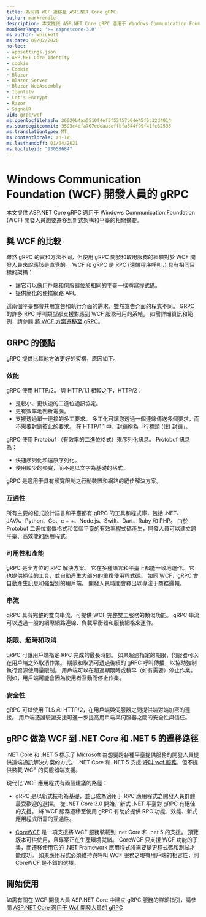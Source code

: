 ```yaml
---
title: 為何將 WCF 遷移至 ASP.NET Core gRPC
author: markrendle
description: 本文提供 ASP.NET Core gRPC 適用于 Windows Communication Foundation (WCF) 開發人員想要遷移到新式架構和平臺的相關摘要。
monikerRange: '>= aspnetcore-3.0'
ms.author: wpickett
ms.date: 09/02/2020
no-loc:
- appsettings.json
- ASP.NET Core Identity
- cookie
- Cookie
- Blazor
- Blazor Server
- Blazor WebAssembly
- Identity
- Let's Encrypt
- Razor
- SignalR
uid: grpc/wcf
ms.openlocfilehash: 26629b4aa5510f4ef5f53f57b64e45f6c32d4014
ms.sourcegitcommit: 3593c4efa707edeaaceffbfa544f99f41fc62535
ms.translationtype: MT
ms.contentlocale: zh-TW
ms.lasthandoff: 01/04/2021
ms.locfileid: "93058684"
---
```

# <a name="grpc-for-windows-communication-foundation-wcf-developers"></a>Windows Communication Foundation (WCF) 開發人員的 gRPC

本文提供 ASP.NET Core gRPC 適用于 Windows Communication Foundation (WCF) 開發人員想要遷移到新式架構和平臺的相關摘要。

## <a name="comparison-to-wcf"></a>與 WCF 的比較

雖然 gRPC 的實和方法不同，但使用 gRPC 開發和取用服務的經驗對於 WCF 開發人員來說應該是直覺的。 WCF 和 gRPC 是 RPC (遠端程序呼叫，) 具有相同目標的架構：

* 讓它可以像用戶端和伺服器位於相同的平臺一樣撰寫程式碼。
* 提供簡化的便攜網路 API。

這兩個平臺都會共用宣告和執行介面的需求，雖然宣告介面的程式不同。 GRPC 的許多 RPC 呼叫類型都支援對應到 WCF 服務可用的系結。 如需詳細資訊和範例，請參閱 [將 WCF 方案遷移至 gRPC](/dotnet/architecture/grpc-for-wcf-developers/migrate-wcf-to-grpc)。

## <a name="benefits-of-grpc"></a>GRPC 的優點

gRPC 提供比其他方法更好的架構，原因如下。

### <a name="performance"></a>效能

gRPC 使用 HTTP/2。 與 HTTP/1.1 相較之下，HTTP/2：

* 是較小、更快速的二進位通訊協定。
* 更有效率地剖析電腦。
* 支援透過單一連接的多工要求。 多工化可讓您透過一個連線傳送多個要求，而不需要封鎖彼此的要求。 在 HTTP/1.1 中，封鎖稱為「行標頭 (住) 封鎖」。

gRPC 使用 Protobuf （有效率的二進位格式）來序列化訊息。 Protobuf 訊息為：
* 快速序列化和還原序列化。
* 使用較少的頻寬，而不是以文字為基礎的格式。 

gRPC 是適用于具有頻寬限制之行動裝置和網路的絕佳解決方案。

### <a name="interoperability"></a>互通性

所有主要的程式設計語言和平臺都有 gRPC 的工具和程式庫，包括 .NET、JAVA、Python、Go、c + +、Node.js、Swift、Dart、Ruby 和 PHP。 由於 Protobuf 二進位電傳格式和每個平臺的有效率程式碼產生，開發人員可以建立跨平臺、高效能的應用程式。

### <a name="usability-and-productivity"></a>可用性和產能

gRPC 是全方位的 RPC 解決方案。 它在多種語言和平臺上都能一致地運作。 它也提供絕佳的工具，並自動產生大部分的重複使用程式碼。 如同 WCF，gRPC 會自動產生訊息和強型別的用戶端。 開發人員時間會釋出以專注于商務邏輯。

### <a name="streaming"></a>串流

gRPC 具有完整的雙向串流，可提供 WCF 完整雙工服務的類似功能。 gRPC 串流可以透過一般的網際網路連線、負載平衡器和服務網格來運作。

### <a name="deadlines-timeouts-and-cancellation"></a>期限、超時和取消

gRPC 可讓用戶端指定 RPC 完成的最長時間。 如果超過指定的期限，伺服器可以在用戶端之外取消作業。 期限和取消可透過後續的 gRPC 呼叫傳播，以協助強制執行資源使用量限制。 用戶端可以在超過期限時或稍早（如有需要）停止作業。 例如，用戶端可能會因為使用者互動而停止作業。

### <a name="security"></a>安全性

gRPC 可以使用 TLS 和 HTTP/2，在用戶端與伺服器之間提供端對端加密的連接。 用戶端憑證驗證支援可進一步提高用戶端與伺服器之間的安全性與信任。

## <a name="grpc-as-a-migration-path-for-wcf-to-net-core-and-net-5"></a>gRPC 做為 WCF 到 .NET Core 和 .NET 5 的遷移路徑

.NET Core 和 .NET 5 標示了 Microsoft 為想要跨各種平臺提供服務的開發人員提供遠端通訊解決方案的方式。 .NET Core 和 .NET 5 支援 [呼叫 wcf 服務](/dotnet/core/additional-tools/wcf-web-service-reference-guide)，但不提供裝載 WCF 的伺服器端支援。

現代化 WCF 應用程式有兩個建議的路徑：

* gRPC 是以新式技術為基礎，並已成為適用于 RPC 應用程式之開發人員群體最受歡迎的選擇。 從 .NET Core 3.0 開始，新式 .NET 平臺對 gRPC 有絕佳的支援。 將 WCF 服務遷移至使用 gRPC 有助於提供 RPC 功能、效能、新式應用程式所需的互通性。

* [CoreWCF](https://github.com/CoreWCF/CoreWCF) 是一項支援將 WCF 服務裝載到 .net Core 和 .net 5 的支援。 預覽版本可供使用，且專案正在生產環境就緒。 CoreWCF 只支援 WCF 功能的子集，而遷移使用它的 .NET Framework 應用程式將需要變更程式碼和測試才能成功。 如果應用程式必須維持與呼叫 WCF 服務之現有用戶端的相容性，則 CoreWCF 是不錯的選擇。

## <a name="get-started"></a>開始使用

如需有關在 WCF 開發人員 ASP.NET Core 中建立 gRPC 服務的詳細指引，請參閱 [ASP.NET Core 適用于 Wcf 開發人員的 gRPC](/dotnet/architecture/grpc-for-wcf-developers)
